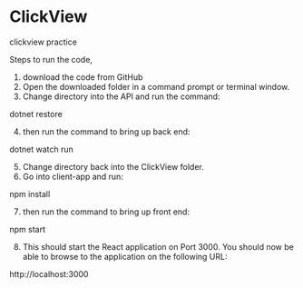 # ClickView
clickview practice

Steps to run the code,
1. download the code from GitHub
2. Open the downloaded folder in a command prompt or terminal window.
3. Change directory into the API and run the command:

dotnet restore

4. then run the command to bring up back end:

dotnet watch run

5. Change directory back into the ClickView folder.
6. Go into client-app and run:

npm install

7. then run the command to bring up front end:

npm start

8.  This should start the React application on Port 3000.   You should now be able to browse to the application on the following URL:

http://localhost:3000
